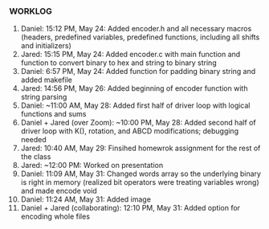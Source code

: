 ### WORKLOG

1. Daniel: 15:12 PM, May 24: Added encoder.h and all necessary macros (headers, predefined variables, predefined functions, including all shifts and initializers)
2. Jared: 15:15 PM, May 24: Added encoder.c with main function and function to convert binary to hex and string to binary string
3. Daniel: 6:57 PM, May 24: Added function for padding binary string and added makefile
4. Jared: 14:56 PM, May 26: Added beginning of encoder function with string parsing
5. Daniel: ~11:00 AM, May 28: Added first half of driver loop with logical functions and sums
6. Daniel + Jared (over Zoom): ~10:00 PM, May 28: Added second half of driver loop with K(), rotation, and ABCD modifications; debugging needed
7. Jared: 10:40 AM, May 29: Finsihed homewrok assignment for the rest of the class
8. Jared: ~12:00 PM: Worked on presentation
9. Daniel: 11:09 AM, May 31: Changed words array so the underlying binary is right in memory (realized bit operators were treating variables wrong) and made encode void
10. Daniel: 11:24 AM, May 31: Added image
11. Daniel + Jared (collaborating): 12:10 PM, May 31: Added option for encoding whole files
